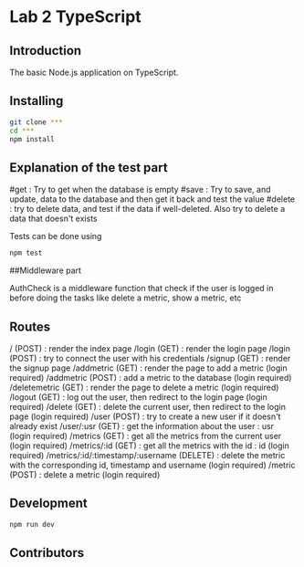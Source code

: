 # Lab 2 TypeScript

## Introduction

The basic Node.js application on TypeScript.

## Installing

```bash
git clone ***
cd ***
npm install
```

## Explanation of the test part

#get : Try to get when the database is empty
#save : Try to save, and update, data to the database and then get it back and test the value
#delete : try to delete data, and test if the data if well-deleted. Also try to delete a data that doesn't exists

Tests can be done using
```bash
npm test
```

##Middleware part

AuthCheck is a middleware function that check if the user is logged in before doing the tasks like delete a metric, show a metric, etc

## Routes

/ (POST) : render the index page
/login (GET) : render the login page
/login (POST) : try to connect the user with his credentials
/signup (GET) : render the signup page
/addmetric (GET) : render the page to add a metric (login required)
/addmetric (POST) : add a metric to the database (login required)
/deletemetric (GET) : render the page to delete a metric (login required)
/logout (GET) : log out the user, then redirect to the login page (login required)
/delete (GET) : delete the current user, then redirect to the login page (login required)
/user (POST) : try to create a new user if it doesn't already exist
/user/:usr (GET) : get the information about the user : usr (login required)
/metrics (GET) : get all the metrics from the current user (login required)
/metrics/:id (GET) : get all the metrics with the id : id (login required)
/metrics/:id/:timestamp/:username (DELETE) : delete the metric with the corresponding id, timestamp and username (login required)
/metric (POST) : delete a metric (login required)


## Development

```bash
npm run dev
```

## Contributors
